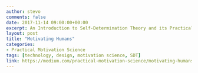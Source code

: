 ```yaml
---
author: stevo
comments: false
date: 2017-11-14 09:00:00+00:00
excerpt: An Introduction to Self-Determination Theory and its Practical Applications.
layout: post
title: "Motivating Humans"
categories:
- Practical Motivation Science
tags: [technology, design, motivation science, SDT]
link: https://medium.com/practical-motivation-science/motivating-humans-cbf9494eddf1
---
```

